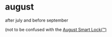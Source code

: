 # august
after july and before september

(not to be confused with the [August Smart Lock(:tm:)](http://august.com/)
